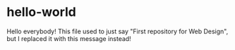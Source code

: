 # hello-world

Hello everybody! This file used to just say 
"First repository for Web Design",
but I replaced it with this message instead!
